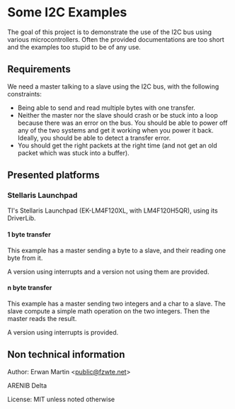Some I2C Examples
=================

The goal of this project is to demonstrate the use of the I2C bus using various microcontrollers. Often the provided documentations are too short and the examples too stupid to be of any use.

Requirements
------------
We need a master talking to a slave using the I2C bus, with the following constraints:

 - Being able to send and read multiple bytes with one transfer.
 - Neither the master nor the slave should crash or be stuck into a loop because there was an error on the bus. You should be able to power off any of the two systems and get it working when you power it back. Ideally, you should be able to detect a transfer error.
 - You should get the right packets at the right time (and not get an old packet which was stuck into a buffer).


Presented platforms
--------------------
### Stellaris Launchpad ###
TI's Stellaris Launchpad (EK-LM4F120XL, with LM4F120H5QR), using its DriverLib.

#### 1 byte transfer ####
This example has a master sending a byte to a slave, and their reading one byte from it.

A version using interrupts and a version not using them are provided.

#### n byte transfer ####
This example has a master sending two integers and a char to a slave. The slave compute a simple math operation on the two integers. Then the master reads the result.

A version using interrupts is provided.

Non technical information
-------------------------
Author: Erwan Martin <<public@fzwte.net>>

ARENIB Delta

License: MIT unless noted otherwise
